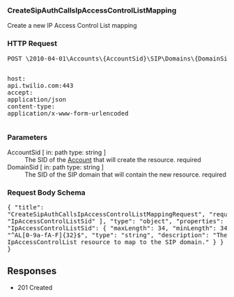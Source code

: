 <!DOCTYPE html><html><head><title></title><link rel="stylesheet" href="../OpenApi.css"/><meta charset="utf-8"/><meta name="viewport" content="width=device-width, initial-scale=1"/></head><body><article><section  class="requestOverview"><h1  class="requestSummary">CreateSipAuthCallsIpAccessControlListMapping</h1><p  class="requestDescription">Create a new IP Access Control List mapping</p></section><section  class="http"><h3>HTTP Request</h3><pre  class="httpExample"><span  class="requestLine">POST</span> <span  class="httpTarget">\2010-04-01\Accounts\{AccountSid}\SIP\Domains\{DomainSid}\Auth\Calls\IpAccessControlListMappings.json</span> <span  class="httpVersion">HTTP/1.1</span>
<span  class="headerLine">host</span>: <span  class="headerValue">api.twilio.com:443</span>
<span  class="headerLine">accept</span>: <span  class="headerValue">application/json</span>
<span  class="headerLine">content-type</span>: <span  class="headerValue">application/x-www-form-urlencoded</span>
</pre></section><dl  class="parameters"><h3>Parameters</h3><dt  class="parameter"><span  class="parameterName">AccountSid</span> [ in: <span  class="parameterLocation">path</span> type: <span  class="parameterType">string</span> ]</dt><dd  class="parameter"><span  class="parameterDescription">The SID of the [Account](https://www.twilio.com/docs/iam/api/account) that will create the resource.</span> <span  class="parameterRequired">required</span></dd><dt  class="parameter"><span  class="parameterName">DomainSid</span> [ in: <span  class="parameterLocation">path</span> type: <span  class="parameterType">string</span> ]</dt><dd  class="parameter"><span  class="parameterDescription">The SID of the SIP domain that will contain the new resource.</span> <span  class="parameterRequired">required</span></dd></dl><section  class="requestContent"><h3>Request Body Schema</h3><pre  class="schema">{
  "title": "CreateSipAuthCallsIpAccessControlListMappingRequest",
  "required": [
    "IpAccessControlListSid"
  ],
  "type": "object",
  "properties": {
    "IpAccessControlListSid": {
      "maxLength": 34,
      "minLength": 34,
      "pattern": "^AL[0-9a-fA-F]{32}$",
      "type": "string",
      "description": "The SID of the IpAccessControlList resource to map to the SIP domain."
    }
  }
}</pre></section><section  class="responses"><h2>Responses</h2><ul  class="responses"><li  class="response"><span  class="statusLine">201</span> <span  class="statusDescription">Created</span></li></ul></section></article></body></html>